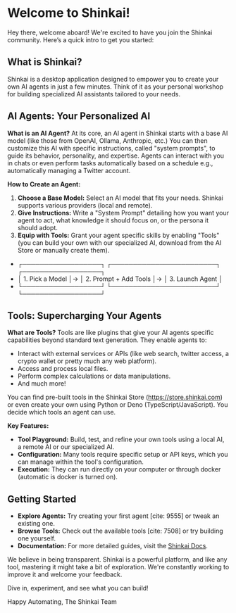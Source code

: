 # Welcome to Shinkai!

Hey there, welcome aboard! We're excited to have you join the Shinkai community. Here’s a quick intro to get you started:

## What is Shinkai?

Shinkai is a desktop application designed to empower you to create your own AI agents in just a few minutes. Think of it as your personal workshop for building specialized AI assistants tailored to your needs.

## AI Agents: Your Personalized AI

**What is an AI Agent?**
At its core, an AI agent in Shinkai starts with a base AI model (like those from OpenAI, Ollama, Anthropic, etc.) You can then customize this AI with specific instructions, called "system prompts", to guide its behavior, personality, and expertise. Agents can interact with you in chats or even perform tasks automatically based on a schedule e.g., automatically managing a Twitter account.

**How to Create an Agent:**
1.  **Choose a Base Model:** Select an AI model that fits your needs. Shinkai supports various providers (local and remote).
2.  **Give Instructions:** Write a "System Prompt" detailing how you want your agent to act, what knowledge it should focus on, or the persona it should adopt.
3.  **Equip with Tools:** Grant your agent specific skills by enabling "Tools" (you can build your own with our specialized AI, download from the AI Store or manually create them).

* ┌──────────────────┐  ┌────────────────────────┐  ┌──────────────────┐
* │ 1. Pick a Model  │→ │ 2. Prompt + Add Tools  │→ │ 3. Launch Agent  │
* └──────────────────┘  └────────────────────────┘  └──────────────────┘

## Tools: Supercharging Your Agents

**What are Tools?**
Tools are like plugins that give your AI agents specific capabilities beyond standard text generation. They enable agents to:

* Interact with external services or APIs (like web search, twitter access, a crypto wallet or pretty much any web platform).
* Access and process local files.
* Perform complex calculations or data manipulations.
* And much more!

You can find pre-built tools in the Shinkai Store (https://store.shinkai.com) or even create your own using Python or Deno (TypeScript/JavaScript). You decide which tools an agent can use.

**Key Features:**
* **Tool Playground:** Build, test, and refine your own tools using a local AI, a remote AI or our specialized AI.
* **Configuration:** Many tools require specific setup or API keys, which you can manage within the tool's configuration.
* **Execution:** They can run directly on your computer or through docker (automatic is docker is turned on).

## Getting Started

* **Explore Agents:** Try creating your first agent [cite: 9555] or tweak an existing one.
* **Browse Tools:** Check out the available tools [cite: 7508] or try building one yourself.
* **Documentation:** For more detailed guides, visit the [Shinkai Docs](https://docs.shinkai.com).

We believe in being transparent. Shinkai is a powerful platform, and like any tool, mastering it might take a bit of exploration. We're constantly working to improve it and welcome your feedback.

Dive in, experiment, and see what you can build!

Happy Automating,
The Shinkai Team
